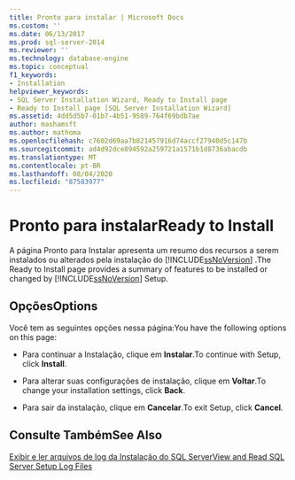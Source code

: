 ```yaml
---
title: Pronto para instalar | Microsoft Docs
ms.custom: ''
ms.date: 06/13/2017
ms.prod: sql-server-2014
ms.reviewer: ''
ms.technology: database-engine
ms.topic: conceptual
f1_keywords:
- Installation
helpviewer_keywords:
- SQL Server Installation Wizard, Ready to Install page
- Ready to Install page [SQL Server Installation Wizard]
ms.assetid: 4dd5d5b7-01b7-4b51-9589-764f69bdb7ae
author: mashamsft
ms.author: mathoma
ms.openlocfilehash: c7602d69aa7b821457916d74accf27940d5c147b
ms.sourcegitcommit: ad4d92dce894592a259721a1571b1d8736abacdb
ms.translationtype: MT
ms.contentlocale: pt-BR
ms.lasthandoff: 08/04/2020
ms.locfileid: "87583977"
---
```

# <a name="ready-to-install"></a><span data-ttu-id="4dd90-102">Pronto para instalar</span><span class="sxs-lookup"><span data-stu-id="4dd90-102">Ready to Install</span></span>
  <span data-ttu-id="4dd90-103">A página Pronto para Instalar apresenta um resumo dos recursos a serem instalados ou alterados pela instalação do [!INCLUDE[ssNoVersion](../../includes/ssnoversion-md.md)] .</span><span class="sxs-lookup"><span data-stu-id="4dd90-103">The Ready to Install page provides a summary of features to be installed or changed by [!INCLUDE[ssNoVersion](../../includes/ssnoversion-md.md)] Setup.</span></span>  
  
## <a name="options"></a><span data-ttu-id="4dd90-104">Opções</span><span class="sxs-lookup"><span data-stu-id="4dd90-104">Options</span></span>  
 <span data-ttu-id="4dd90-105">Você tem as seguintes opções nessa página:</span><span class="sxs-lookup"><span data-stu-id="4dd90-105">You have the following options on this page:</span></span>  
  
-   <span data-ttu-id="4dd90-106">Para continuar a Instalação, clique em **Instalar**.</span><span class="sxs-lookup"><span data-stu-id="4dd90-106">To continue with Setup, click **Install**.</span></span>  
  
-   <span data-ttu-id="4dd90-107">Para alterar suas configurações de instalação, clique em **Voltar**.</span><span class="sxs-lookup"><span data-stu-id="4dd90-107">To change your installation settings, click **Back**.</span></span>  
  
-   <span data-ttu-id="4dd90-108">Para sair da instalação, clique em **Cancelar**.</span><span class="sxs-lookup"><span data-stu-id="4dd90-108">To exit Setup, click **Cancel**.</span></span>  
  
## <a name="see-also"></a><span data-ttu-id="4dd90-109">Consulte Também</span><span class="sxs-lookup"><span data-stu-id="4dd90-109">See Also</span></span>  
 [<span data-ttu-id="4dd90-110">Exibir e ler arquivos de log da Instalação do SQL Server</span><span class="sxs-lookup"><span data-stu-id="4dd90-110">View and Read SQL Server Setup Log Files</span></span>](../../database-engine/install-windows/view-and-read-sql-server-setup-log-files.md)  
  
  
